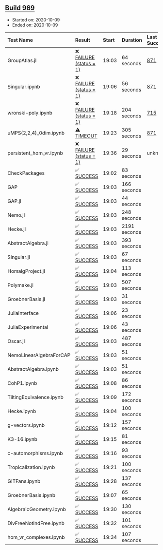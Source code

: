 ## [Build 969](https://oscarci.mathematik.uni-kl.de/job/oscar-stable/969/)

* Started on: 2020-10-09
* Ended on: 2020-10-09

| Test Name    | Result | Start | Duration | Last Success | First Failure |
|:-------------|:-------|:------|:---------|:-------------|:--------------|
| GroupAtlas.jl | ❌ [FAILURE (status = 1)](https://oscarci.mathematik.uni-kl.de/job/oscar-stable/969/artifact/logs/build-969/GroupAtlas.jl.log) | 19:03 | 64 seconds | [871](https://oscarci.mathematik.uni-kl.de/job/oscar-stable/871/) | [872](https://oscarci.mathematik.uni-kl.de/job/oscar-stable/872/) |
| Singular.ipynb | ❌ [FAILURE (status = 1)](https://oscarci.mathematik.uni-kl.de/job/oscar-stable/969/artifact/logs/build-969/Singular.ipynb.log) | 19:06 | 56 seconds | [871](https://oscarci.mathematik.uni-kl.de/job/oscar-stable/871/) | [872](https://oscarci.mathematik.uni-kl.de/job/oscar-stable/872/) |
| wronski-poly.ipynb | ❌ [FAILURE (status = 1)](https://oscarci.mathematik.uni-kl.de/job/oscar-stable/969/artifact/logs/build-969/wronski-poly.ipynb.log) | 19:18 | 204 seconds | [715](https://oscarci.mathematik.uni-kl.de/job/oscar-stable/715/) | [716](https://oscarci.mathematik.uni-kl.de/job/oscar-stable/716/) |
| uMPS(2,2,4)_0dim.ipynb | ⚠ [TIMEOUT](https://oscarci.mathematik.uni-kl.de/job/oscar-stable/969/artifact/logs/build-969/uMPS-2-2-4-_0dim.ipynb.log) | 19:23 | 305 seconds | [871](https://oscarci.mathematik.uni-kl.de/job/oscar-stable/871/) | [872](https://oscarci.mathematik.uni-kl.de/job/oscar-stable/872/) |
| persistent_hom_vr.ipynb | ❌ [FAILURE (status = 1)](https://oscarci.mathematik.uni-kl.de/job/oscar-stable/969/artifact/logs/build-969/persistent_hom_vr.ipynb.log) | 19:36 | 29 seconds | unknown | unknown |
| CheckPackages | ✅ [SUCCESS](https://oscarci.mathematik.uni-kl.de/job/oscar-stable/969/artifact/logs/build-969/CheckPackages.log) | 19:02 | 83 seconds |  |  |
| GAP | ✅ [SUCCESS](https://oscarci.mathematik.uni-kl.de/job/oscar-stable/969/artifact/logs/build-969/GAP.log) | 19:03 | 166 seconds |  |  |
| GAP.jl | ✅ [SUCCESS](https://oscarci.mathematik.uni-kl.de/job/oscar-stable/969/artifact/logs/build-969/GAP.jl.log) | 19:03 | 44 seconds |  |  |
| Nemo.jl | ✅ [SUCCESS](https://oscarci.mathematik.uni-kl.de/job/oscar-stable/969/artifact/logs/build-969/Nemo.jl.log) | 19:03 | 248 seconds |  |  |
| Hecke.jl | ✅ [SUCCESS](https://oscarci.mathematik.uni-kl.de/job/oscar-stable/969/artifact/logs/build-969/Hecke.jl.log) | 19:03 | 2191 seconds |  |  |
| AbstractAlgebra.jl | ✅ [SUCCESS](https://oscarci.mathematik.uni-kl.de/job/oscar-stable/969/artifact/logs/build-969/AbstractAlgebra.jl.log) | 19:03 | 393 seconds |  |  |
| Singular.jl | ✅ [SUCCESS](https://oscarci.mathematik.uni-kl.de/job/oscar-stable/969/artifact/logs/build-969/Singular.jl.log) | 19:03 | 67 seconds |  |  |
| HomalgProject.jl | ✅ [SUCCESS](https://oscarci.mathematik.uni-kl.de/job/oscar-stable/969/artifact/logs/build-969/HomalgProject.jl.log) | 19:04 | 113 seconds |  |  |
| Polymake.jl | ✅ [SUCCESS](https://oscarci.mathematik.uni-kl.de/job/oscar-stable/969/artifact/logs/build-969/Polymake.jl.log) | 19:03 | 507 seconds |  |  |
| GroebnerBasis.jl | ✅ [SUCCESS](https://oscarci.mathematik.uni-kl.de/job/oscar-stable/969/artifact/logs/build-969/GroebnerBasis.jl.log) | 19:03 | 31 seconds |  |  |
| JuliaInterface | ✅ [SUCCESS](https://oscarci.mathematik.uni-kl.de/job/oscar-stable/969/artifact/logs/build-969/JuliaInterface.log) | 19:06 | 23 seconds |  |  |
| JuliaExperimental | ✅ [SUCCESS](https://oscarci.mathematik.uni-kl.de/job/oscar-stable/969/artifact/logs/build-969/JuliaExperimental.log) | 19:06 | 43 seconds |  |  |
| Oscar.jl | ✅ [SUCCESS](https://oscarci.mathematik.uni-kl.de/job/oscar-stable/969/artifact/logs/build-969/Oscar.jl.log) | 19:03 | 487 seconds |  |  |
| NemoLinearAlgebraForCAP | ✅ [SUCCESS](https://oscarci.mathematik.uni-kl.de/job/oscar-stable/969/artifact/logs/build-969/NemoLinearAlgebraForCAP.log) | 19:03 | 51 seconds |  |  |
| AbstractAlgebra.ipynb | ✅ [SUCCESS](https://oscarci.mathematik.uni-kl.de/job/oscar-stable/969/artifact/logs/build-969/AbstractAlgebra.ipynb.log) | 19:03 | 51 seconds |  |  |
| CohP1.ipynb | ✅ [SUCCESS](https://oscarci.mathematik.uni-kl.de/job/oscar-stable/969/artifact/logs/build-969/CohP1.ipynb.log) | 19:08 | 86 seconds |  |  |
| TiltingEquivalence.ipynb | ✅ [SUCCESS](https://oscarci.mathematik.uni-kl.de/job/oscar-stable/969/artifact/logs/build-969/TiltingEquivalence.ipynb.log) | 19:09 | 172 seconds |  |  |
| Hecke.ipynb | ✅ [SUCCESS](https://oscarci.mathematik.uni-kl.de/job/oscar-stable/969/artifact/logs/build-969/Hecke.ipynb.log) | 19:04 | 100 seconds |  |  |
| g-vectors.ipynb | ✅ [SUCCESS](https://oscarci.mathematik.uni-kl.de/job/oscar-stable/969/artifact/logs/build-969/g-vectors.ipynb.log) | 19:12 | 157 seconds |  |  |
| K3-16.ipynb | ✅ [SUCCESS](https://oscarci.mathematik.uni-kl.de/job/oscar-stable/969/artifact/logs/build-969/K3-16.ipynb.log) | 19:15 | 81 seconds |  |  |
| c-automorphisms.ipynb | ✅ [SUCCESS](https://oscarci.mathematik.uni-kl.de/job/oscar-stable/969/artifact/logs/build-969/c-automorphisms.ipynb.log) | 19:16 | 93 seconds |  |  |
| Tropicalization.ipynb | ✅ [SUCCESS](https://oscarci.mathematik.uni-kl.de/job/oscar-stable/969/artifact/logs/build-969/Tropicalization.ipynb.log) | 19:21 | 100 seconds |  |  |
| GITFans.ipynb | ✅ [SUCCESS](https://oscarci.mathematik.uni-kl.de/job/oscar-stable/969/artifact/logs/build-969/GITFans.ipynb.log) | 19:28 | 137 seconds |  |  |
| GroebnerBasis.ipynb | ✅ [SUCCESS](https://oscarci.mathematik.uni-kl.de/job/oscar-stable/969/artifact/logs/build-969/GroebnerBasis.ipynb.log) | 19:07 | 65 seconds |  |  |
| AlgebraicGeometry.ipynb | ✅ [SUCCESS](https://oscarci.mathematik.uni-kl.de/job/oscar-stable/969/artifact/logs/build-969/AlgebraicGeometry.ipynb.log) | 19:30 | 130 seconds |  |  |
| DivFreeNotIndFree.ipynb | ✅ [SUCCESS](https://oscarci.mathematik.uni-kl.de/job/oscar-stable/969/artifact/logs/build-969/DivFreeNotIndFree.ipynb.log) | 19:32 | 101 seconds |  |  |
| hom_vr_complexes.ipynb | ✅ [SUCCESS](https://oscarci.mathematik.uni-kl.de/job/oscar-stable/969/artifact/logs/build-969/hom_vr_complexes.ipynb.log) | 19:34 | 107 seconds |  |  |
